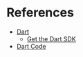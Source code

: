 # References

- [Dart](https://dart.dev)
  - [Get the Dart SDK](https://dart.dev/get-dart)
- [Dart Code](https://dartcode.org)
